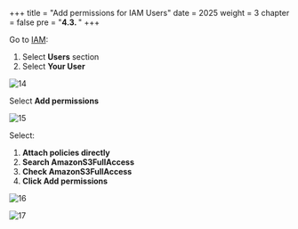 +++
title = "Add permissions for IAM Users"
date = 2025
weight = 3
chapter = false
pre = "<b>4.3. </b>"
+++

Go to [IAM](https://us-east-1.console.aws.amazon.com/iam/home?region=us-east-1#/home):

1. Select **Users** section
2. Select **Your User**

![14](../../images/2/14.png)

Select **Add permissions**

![15](../../images/2/15.png)

Select:
1. **Attach policies directly**
2. **Search AmazonS3FullAccess**
3. **Check AmazonS3FullAccess**
4. **Click Add permissions**

![16](../../images/2/16.png)

![17](../../images/2/17.png)



